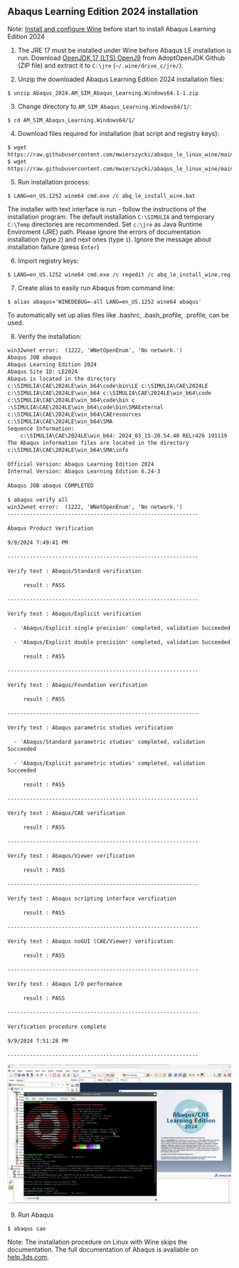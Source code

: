 ## Abaqus Learning Edition 2024 installation

Note: [Install and configure Wine](https://github.com/mwierszycki/abaqus_se_linux_wine/blob/main) before start to install Abaqus Learning Edition 2024

1. The JRE 17 must be installed under Wine before Abaqus LE installation is run. Download [OpenJDK 17 (LTS) OpenJ9](https://github.com/ibmruntimes/semeru17-binaries/releases/download/jdk-17.0.7%2B7_openj9-0.38.0/ibm-semeru-open-jre_x64_windows_17.0.7_7_openj9-0.38.0.zip) from AdoptOpenJDK Github (ZIP file) and extract it to `C:\jre` (`~/.wine/drive_c/jre/`):

2. Unzip the downloaded Abaqus Learning Edition 2024 installation files:
```
$ unzip Abaqus_2024.AM_SIM_Abaqus_Learning.Windows64.1-1.zip
```
3. Change directory to `AM_SIM_Abaqus_Learning.Windows64/1/`:
```
$ cd AM_SIM_Abaqus_Learning.Windows64/1/
```
4. Download files required for installation (bat script and registry keys):
```
$ wget https://raw.githubusercontent.com/mwierszycki/abaqus_le_linux_wine/main/2024/abq_le_install_wine.bat
$ wget https://raw.githubusercontent.com/mwierszycki/abaqus_le_linux_wine/main/2024/abq_le_install_wine.reg
```
5. Run installation process:
```
$ LANG=en_US.1252 wine64 cmd.exe /c abq_le_install_wine.bat
```
The installer with text interface is run - follow the instructions of the installation program. The default installation `C:\SIMULIA` and temporary `C:\Temp` directories are recommended. Set `c:\jre` as Java Runtime Enviroment (JRE) path. Please ignore the errors of documentation installation (type `2`) and next ones (type `1`). Ignore the message about installation failure (press `Enter`)

6. Import registry keys:
```
$ LANG=en_US.1252 wine64 cmd.exe /c regedit /c abq_le_install_wine.reg
```
7. Create alias to easily run Abaqus from command line:
```
$ alias abaqus='WINEDEBUG=-all LANG=en_US.1252 wine64 abaqus'
```
To automatically set up alias files like .bashrc, .bash_profile, .profile, can be used.

8. Verify the installation:
```
win32wnet error:  (1222, 'WNetOpenEnum', 'No network.')
Abaqus JOB abaqus
Abaqus Learning Edition 2024
Abaqus Site ID: LE2024
Abaqus is located in the directory c:\SIMULIA\CAE\2024LE\win_b64\code\bin\LE c:\SIMULIA\CAE\2024LE c:\SIMULIA\CAE\2024LE\win_b64 c:\SIMULIA\CAE\2024LE\win_b64\code c:\SIMULIA\CAE\2024LE\win_b64\code\bin c
:\SIMULIA\CAE\2024LE\win_b64\code\bin\SMAExternal c:\SIMULIA\CAE\2024LE\win_b64\CAEresources c:\SIMULIA\CAE\2024LE\win_b64\SMA
Sequence Information:
    c:\SIMULIA\CAE\2024LE\win_b64: 2024_03_15-20.54.40 RELr426 191119
The Abaqus information files are located in the directory c:\SIMULIA\CAE\2024LE\win_b64\SMA\info

Official Version: Abaqus Learning Edition 2024
Internal Version: Abaqus Learning Edition 6.24-3

Abaqus JOB abaqus COMPLETED

$ abaqus verify all
win32wnet error:  (1222, 'WNetOpenEnum', 'No network.')
------------------------------------------------------------

Abaqus Product Verification

9/9/2024 7:49:41 PM

------------------------------------------------------------

Verify test : Abaqus/Standard verification

     result : PASS

------------------------------------------------------------

Verify test : Abaqus/Explicit verification

  - 'Abaqus/Explicit single precision' completed, validation Succeeded

  - 'Abaqus/Explicit double precision' completed, validation Succeeded

     result : PASS

------------------------------------------------------------

Verify test : Abaqus/Foundation verification

     result : PASS

------------------------------------------------------------

Verify test : Abaqus parametric studies verification

  - 'Abaqus/Standard parametric studies' completed, validation Succeeded

  - 'Abaqus/Explicit parametric studies' completed, validation Succeeded

     result : PASS

------------------------------------------------------------

Verify test : Abaqus/CAE verification

     result : PASS

------------------------------------------------------------

Verify test : Abaqus/Viewer verification

     result : PASS

------------------------------------------------------------

Verify test : Abaqus scripting interface verification

     result : PASS

------------------------------------------------------------

Verify test : Abaqus noGUI (CAE/Viewer) verification

     result : PASS

------------------------------------------------------------

Verify test : Abaqus I/O performance

     result : PASS

------------------------------------------------------------

Verification procedure complete

9/9/2024 7:51:28 PM

------------------------------------------------------------
```
![](./abq_2024le-cae.png)

9. Run Abaqus
```
$ abaqus cae
```
Note: The installation procedure on Linux with Wine skips the documentation. The full documentation of Abaqus is available on [help.3ds.com](https://help.3ds.com/2024/English/DSSIMULIA_Established/SIMULIA_Established_FrontmatterMap/sim-t-SIMULIA_EstablishedDocSearchOnline.htm?contextscope=all).
